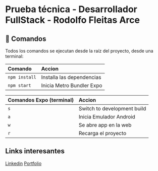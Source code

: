 # Prueba técnica - Desarrollador FullStack - Rodolfo Fleitas Arce

## 🧞 Comandos

Todos los comandos se ejecutan desde la raíz del proyecto, desde una terminal:

| Comando                   | Accion                                           |
| :------------------------ | :----------------------------------------------- |
| `npm install`             | Installa las dependencias                        |
| `npm start`               | Inicia Metro Bundler Expo                        |


| Comandos Expo (terminal)  | Accion                                           |
| :------------------------ | :----------------------------------------------- |
| `s`                       | Switch to development build                      |
| `a`                       | Inicia Emulador Android                          |
| `w`                       | Se abre app en la web                            |
| `r`                       | Recarga el proyecto                              |


## Links interesantes
[Linkedin](https://www.linkedin.com/in/rodo-fleitas/)
[Portfolio](https://portfolio-rodo-fleitas-arce.netlify.app/)
